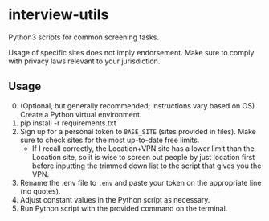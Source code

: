 # interview-utils
Python3 scripts for common screening tasks. 

Usage of specific sites does not imply endorsement. Make sure to comply with privacy laws relevant to your jurisdiction.

## Usage
0) (Optional, but generally recommended; instructions vary based on OS) Create a Python virtual environment.
1) pip install -r requirements.txt
2) Sign up for a personal token to `BASE_SITE` (sites provided in files). Make sure to check sites for the most up-to-date free limits.
    - If I recall correctly, the Location+VPN site has a lower limit than the Location site, so it is wise to screen out people by just location first before inputting the trimmed down list to the script that gives you the VPN. 
3) Rename the .env file to `.env` and paste your token on the appropriate line (no quotes).
4) Adjust constant values in the Python script as necessary.
5) Run Python script with the provided command on the terminal.